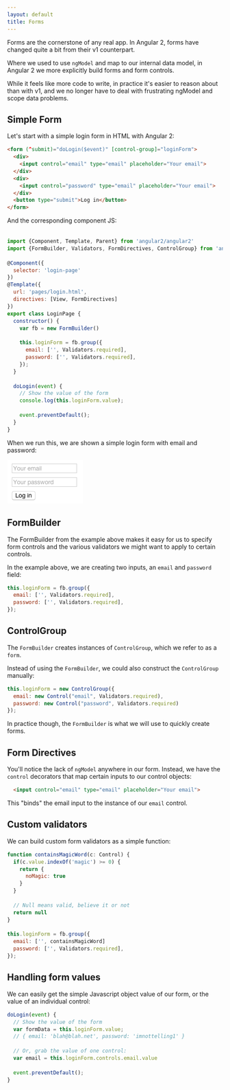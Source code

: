 ```yaml
---
layout: default
title: Forms
---
```


Forms are the cornerstone of any real app. In Angular 2, forms have changed quite a bit from their v1 counterpart.

Where we used to use `ngModel` and map to our internal data model, in Angular 2 we more explicitly build forms and form controls.

While it feels like more code to write, in practice it's easier to reason about than with v1, and we no longer
have to deal with frustrating ngModel and scope data problems.

## Simple Form

Let's start with a simple login form in HTML with Angular 2:

```html
<form (^submit)="doLogin($event)" [control-group]="loginForm">
  <div>
    <input control="email" type="email" placeholder="Your email">
  </div>
  <div>
    <input control="password" type="email" placeholder="Your email">
  </div>
  <button type="submit">Log in</button>
</form>
```

And the corresponding component JS:

```javascript

import {Component, Template, Parent} from 'angular2/angular2'
import {FormBuilder, Validators, FormDirectives, ControlGroup} from 'angular2/forms';

@Component({
  selector: 'login-page'
})
@Template({
  url: 'pages/login.html',
  directives: [View, FormDirectives]
})
export class LoginPage {
  constructor() {
    var fb = new FormBuilder()

    this.loginForm = fb.group({
      email: ['', Validators.required],
      password: ['', Validators.required],
    });
  }

  doLogin(event) {
    // Show the value of the form
    console.log(this.loginForm.value);

    event.preventDefault();
  }
}

```

When we run this, we are shown a simple login form with email and password:

![ex](ex1.png)

## FormBuilder

The FormBuilder from the example above makes it easy for us to specify form controls and the various
validators we might want to apply to certain controls.

In the example above, we are creating two inputs, an `email` and `password` field:

```javascript
this.loginForm = fb.group({
  email: ['', Validators.required],
  password: ['', Validators.required],
});
```

## ControlGroup

The `FormBuilder` creates instances of `ControlGroup`, which we refer to as a `form`. 

Instead of using the `FormBuilder`, we could also construct the `ControlGroup` manually:

```javascript
this.loginForm = new ControlGroup({
  email: new Control("email", Validators.required),
  password: new Control("password", Validators.required)
});
```

In practice though, the `FormBuilder` is what we will use to quickly create forms.

## Form Directives

You'll notice the lack of `ngModel` anywhere in our form. Instead, we have the `control` decorators that
map certain inputs to our control objects:

```html
  <input control="email" type="email" placeholder="Your email">
```

This "binds" the email input to the instance of our `email` control.

## Custom validators

We can build custom form validators as a simple function:

```javascript
function containsMagicWord(c: Control) {
  if(c.value.indexOf('magic') >= 0) {
    return {
      noMagic: true
    }
  }

  // Null means valid, believe it or not
  return null
}

this.loginForm = fb.group({
  email: ['', containsMagicWord]
  password: ['', Validators.required],
});
```

## Handling form values

We can easily get the simple Javascript object value of our form, or the value of an individual control:

```javascript
doLogin(event) {
  // Show the value of the form
  var formData = this.loginForm.value;
  // { email: 'blah@blah.net', password: 'imnottelling1' }

  // Or, grab the value of one control:
  var email = this.loginForm.controls.email.value

  event.preventDefault();
}
```

